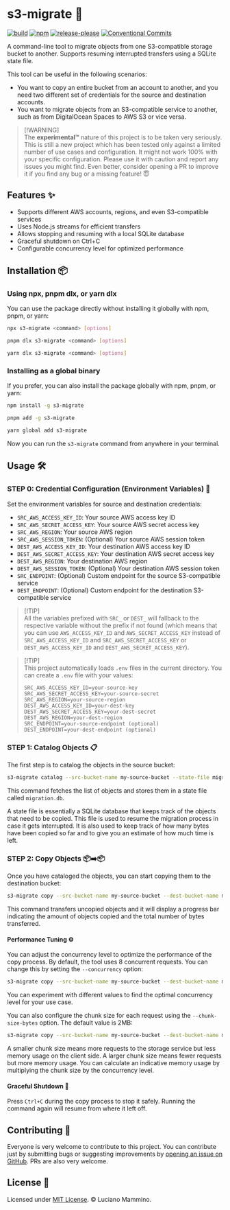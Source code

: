 # s3-migrate 🚀

[![build](https://github.com/lmammino/s3-migrate/actions/workflows/build.yml/badge.svg)](https://github.com/lmammino/s3-migrate/actions/workflows/build.yml)
[![npm](https://img.shields.io/npm/v/s3-migrate)](https://www.npmjs.com/package/s3-migrate)
[![release-please](https://badgen.net/static/release-please/%F0%9F%99%8F/green)](https://github.com/googleapis/release-please)
[![Conventional Commits](https://img.shields.io/badge/Conventional%20Commits-1.0.0-%23FE5196?logo=conventionalcommits&logoColor=white)](https://conventionalcommits.org)

A command-line tool to migrate objects from one S3-compatible storage bucket to
another. Supports resuming interrupted transfers using a SQLite state file.

This tool can be useful in the following scenarios:

- You want to copy an entire bucket from an account to another, and you need two
  different set of credentials for the source and destination accounts.
- You want to migrate objects from an S3-compatible service to another, such as
  from DigitalOcean Spaces to AWS S3 or vice versa.

> [!WARNING]\
> The **experimental™️** nature of this project is to be taken very seriously.
> This is still a new project which has been tested only against a limited
> number of use cases and configuration. It might not work 100% with your
> specific configuration. Please use it with caution and report any issues you
> might find. Even better, consider opening a PR to improve it if you find any
> bug or a missing feature! 😇

## Features ✨

- Supports different AWS accounts, regions, and even S3-compatible services
- Uses Node.js streams for efficient transfers
- Allows stopping and resuming with a local SQLite database
- Graceful shutdown on Ctrl+C
- Configurable concurrency level for optimized performance

## Installation 📦

### Using npx, pnpm dlx, or yarn dlx

You can use the package directly without installing it globally with npm, pnpm,
or yarn:

```sh
npx s3-migrate <command> [options]
```

```sh
pnpm dlx s3-migrate <command> [options]
```

```sh
yarn dlx s3-migrate <command> [options]
```

### Installing as a global binary

If you prefer, you can also install the package globally with npm, pnpm, or
yarn:

```sh
npm install -g s3-migrate
```

```sh
pnpm add -g s3-migrate
```

```sh
yarn global add s3-migrate
```

Now you can run the `s3-migrate` command from anywhere in your terminal.

## Usage 🛠️

### STEP 0: Credential Configuration (Environment Variables) 🔐

Set the environment variables for source and destination credentials:

- `SRC_AWS_ACCESS_KEY_ID`: Your source AWS access key ID
- `SRC_AWS_SECRET_ACCESS_KEY`: Your source AWS secret access key
- `SRC_AWS_REGION`: Your source AWS region
- `SRC_AWS_SESSION_TOKEN`: (Optional) Your source AWS session token
- `DEST_AWS_ACCESS_KEY_ID`: Your destination AWS access key ID
- `DEST_AWS_SECRET_ACCESS_KEY`: Your destination AWS secret access key
- `DEST_AWS_REGION`: Your destination AWS region
- `DEST_AWS_SESSION_TOKEN`: (Optional) Your destination AWS session token
- `SRC_ENDPOINT`: (Optional) Custom endpoint for the source S3-compatible
  service
- `DEST_ENDPOINT`: (Optional) Custom endpoint for the destination S3-compatible
  service

> [!TIP]\
> All the variables prefixed with `SRC_` or `DEST_` will fallback to the
> respective variable without the prefix if not found (which means that you can
> use `AWS_ACCESS_KEY_ID` and `AWS_SECRET_ACCESS_KEY` instead of
> `SRC_AWS_ACCESS_KEY_ID` and `SRC_AWS_SECRET_ACCESS_KEY` or
> `DEST_AWS_ACCESS_KEY_ID` and `DEST_AWS_SECRET_ACCESS_KEY`).

> [!TIP]\
> This project automatically loads `.env` files in the current directory. You
> can create a `.env` file with your values:
>
> ```plain
> SRC_AWS_ACCESS_KEY_ID=your-source-key
> SRC_AWS_SECRET_ACCESS_KEY=your-source-secret
> SRC_AWS_REGION=your-source-region
> DEST_AWS_ACCESS_KEY_ID=your-dest-key
> DEST_AWS_SECRET_ACCESS_KEY=your-dest-secret
> DEST_AWS_REGION=your-dest-region
> SRC_ENDPOINT=your-source-endpoint (optional)
> DEST_ENDPOINT=your-dest-endpoint (optional)
> ```

### STEP 1: Catalog Objects 📋

The first step is to catalog the objects in the source bucket:

```sh
s3-migrate catalog --src-bucket-name my-source-bucket --state-file migration.db
```

This command fetches the list of objects and stores them in a state file called
`migration.db`.

A state file is essentially a SQLite database that keeps track of the objects
that need to be copied. This file is used to resume the migration process in
case it gets interrupted. It is also used to keep track of how many bytes have
been copied so far and to give you an estimate of how much time is left.

### STEP 2: Copy Objects 📦➡️📦

Once you have cataloged the objects, you can start copying them to the
destination bucket:

```sh
s3-migrate copy --src-bucket-name my-source-bucket --dest-bucket-name my-dest-bucket --state-file migration.db
```

This command transfers uncopied objects and it will display a progress bar
indicating the amount of objects copied and the total number of bytes
transferred.

#### Performance Tuning ⚙️

You can adjust the concurrency level to optimize the performance of the copy
process. By default, the tool uses 8 concurrent requests. You can change this by
setting the `--concurrency` option:

```sh
s3-migrate copy --src-bucket-name my-source-bucket --dest-bucket-name my-dest-bucket --state-file migration.db --concurrency 32
```

You can experiment with different values to find the optimal concurrency level
for your use case.

You can also configure the chunk size for each request using the
`--chunk-size-bytes` option. The default value is 2MB:

```sh
s3-migrate copy --src-bucket-name my-source-bucket --dest-bucket-name my-dest-bucket --state-file migration.db --chunk-size-bytes 1048576
```

A smaller chunk size means more requests to the storage service but less memory
usage on the client side. A larger chunk size means fewer requests but more
memory usage. You can calculate an indicative memory usage by multiplying the
chunk size by the concurrency level.

#### Graceful Shutdown 🛑

Press `Ctrl+C` during the copy process to stop it safely. Running the command
again will resume from where it left off.

## Contributing 🤝

Everyone is very welcome to contribute to this project. You can contribute just
by submitting bugs or suggesting improvements by
[opening an issue on GitHub](https://github.com/lmammino/s3-migrate/issues). PRs
are also very welcome.

## License 📄

Licensed under [MIT License](LICENSE). © Luciano Mammino.
